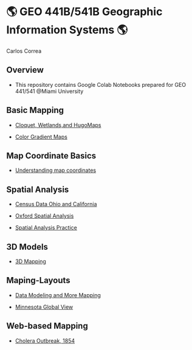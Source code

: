 # :earth_americas: GEO 441B/541B Geographic Information Systems :earth_americas:

Carlos Correa

## Overview
- This repository contains Google Colab Notebooks prepared for GEO 441/541 @Miami University

## Basic Mapping

- [Cloquet, Wetlands,and HugoMaps](https://github.com/CarlostheCorrea/Carlos_Correa_GEO441/blob/main/basic-mapping%20/Cloquet%2CWetlands%2CHugoMaps.ipynb)

- [Color Gradient Maps](https://github.com/CarlostheCorrea/Carlos_Correa_GEO441/blob/main/basic-mapping%20/ColorGradientMaps.ipynb)

## Map Coordinate Basics

- [Understanding map coordinates](https://github.com/CarlostheCorrea/Carlos_Correa_GEO441/blob/main/map-coordinate-basics/LatitudeAndLongitude.ipynb)

## Spatial Analysis

- [Census Data Ohio and California](https://github.com/CarlostheCorrea/Carlos_Correa_GEO441/blob/main/spatial-analysis/CensusDataOhCal.ipynb)

- [Oxford Spatial Analysis](https://github.com/CarlostheCorrea/Carlos_Correa_GEO441/blob/main/spatial-analysis/OxfordSpatialAnalysis.ipynb)

- [Spatial Analysis Practice](https://github.com/CarlostheCorrea/Carlos_Correa_GEO441/blob/main/spatial-analysis/SpatialAnalysisPractice.ipynb)

## 3D Models

- [3D Mapping](Models3D/3DMap.ipynb)

## Maping-Layouts

- [Data Modeling and More Mapping]([Models3D/3DMap.ipynb](https://github.com/CarlostheCorrea/Carlos_Correa_GEO441/blob/main/Maping-Layouts/Data_Model_and_More_Mapping.ipynb))

- [Minnesota Global View](https://github.com/CarlostheCorrea/Carlos_Correa_GEO441/blob/main/Maping-Layouts/Minnesota_Global_View.ipynb)

## Web-based Mapping

- [Cholera Outbreak, 1854](https://miamioh.maps.arcgis.com/home/item.html?id=0b186a1598a44d50a3f22f0e38bbcdb8)
